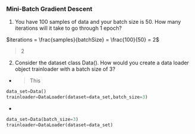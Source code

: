 ### Mini-Batch Gradient Descent

1. You have 100 samples of data and your batch size is 50. How many iterations will it take to go through 1 epoch?

$iterations = \frac{samples}{batchSize} = \frac{100}{50} = 2$

> 2

2. Consider the dataset class Data(). How would you create a data loader object trainloader with a batch size of 3?

- >This
```python
data_set=Data()
trainloader=DataLoader(dataset=data_set,batch_size=3)
```

-
```python
data_set=Data(batch_size=3)
trainloader=DataLoader(dataset=data_set)
```